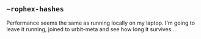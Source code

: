 ## `~rophex-hashes`
Performance seems the same as running locally on my laptop. 
I'm going to leave it running, joined to urbit-meta and see how long it survives...